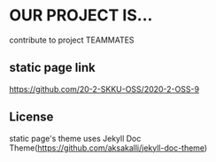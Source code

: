 # OUR PROJECT IS...

contribute to project TEAMMATES

## static page link

https://github.com/20-2-SKKU-OSS/2020-2-OSS-9

## License

static page's theme uses Jekyll Doc Theme(https://github.com/aksakalli/jekyll-doc-theme)
